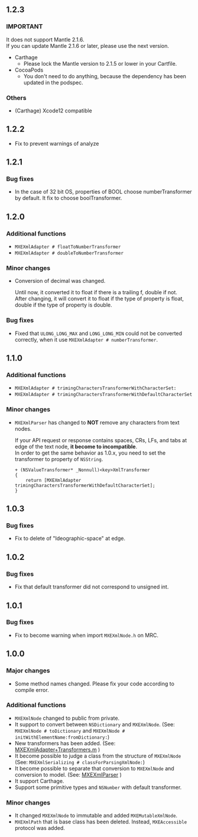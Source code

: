 ## 1.2.3

### IMPORTANT

It does not support Mantle 2.1.6.  
If you can update Mantle 2.1.6 or later, please use the next version.

- Carthage
  - Please lock the Mantle version to 2.1.5 or lower in your Cartfile.
- CocoaPods
  - You don't need to do anything, because the dependency has been updated in the podspec.

### Others

- (Carthage) Xcode12 compatible

## 1.2.2

- Fix to prevent warnings of analyze

## 1.2.1

### Bug fixes

- In the case of 32 bit OS, properties of BOOL choose numberTransformer by default. It fix to choose boolTransformer.

## 1.2.0

### Additional functions

- `MXEXmlAdapter # floatToNumberTransformer`
- `MXEXmlAdapter # doubleToNumberTransformer`

### Minor changes

- Conversion of decimal was changed.

   Until now, it converted it to float if there is a trailing f, double if not.  
   After changing, it will convert it to float if the type of property is float, double if the type of property is double.

### Bug fixes

- Fixed that `ULONG_LONG_MAX` and `LONG_LONG_MIN` could not be converted correctly, when it use `MXEXmlAdapter # numberTransformer`.

## 1.1.0

### Additional functions

- `MXEXmlAdapter # trimingCharactersTransformerWithCharacterSet:`
- `MXEXmlAdapter # trimingCharactersTransformerWithDefaultCharacterSet`

### Minor changes

- `MXEXmlParser` has changed to **NOT** remove any characters from text nodes.

   If your API request or response contains spaces, CRs, LFs, and tabs at edge of the text node, **it become to incompatible**.  
   In order to get the same behavior as 1.0.x, you need to set the transformer to property of `NSString`.
   
   ```objc
   + (NSValueTransformer* _Nonnull)<key>XmlTransformer
   {
       return [MXEXmlAdapter trimingCharactersTransformerWithDefaultCharacterSet];
   }
   ```

## 1.0.3

### Bug fixes

- Fix to delete of "Ideographic-space" at edge.

## 1.0.2

### Bug fixes

- Fix that default transformer did not correspond to unsigned int.

## 1.0.1

### Bug fixes

- Fix to become warning when import `MXEXmlNode.h` on MRC.

## 1.0.0

### Major changes

- Some method names changed. Please fix your code according to compile error.

### Additional functions

- `MXEXmlNode` changed to public from private.
- It support to convert between `NSDictionary` and `MXEXmlNode`.
  (See: `MXEXmlNode # toDictionary` and `MXEXmlNode # initWithElementName:fromDictionary:`)
- New transformers has been added.
  (See: [MXEXmlAdapter+Transformers.m](MantleXMLExtension/Classes/MXEXmlAdapter+Transformers.m) )
- It become possible to judge a class from the structure of `MXEXmlNode`
  (See: `MXEXmlSerializing # classForParsingXmlNode:`)
- It become possible to separate that conversion to `MXEXmlNode` and conversion to model.
  (See: [MXEXmlParser](MantleXMLExtension/Classes/MXEXmlParser.h) )
- It support Carthage.
- Support some primitive types and `NSNumber` with default transformer.

### Minor changes

- It changed `MXEXmlNode` to immutable and added `MXEMutableXmlNode`.
- `MXEXmlPath` that is base class has been deleted. Instead, `MXEAccessible` protocol was added.
